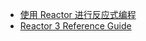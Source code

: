 * [使用 Reactor 进行反应式编程](https://www.ibm.com/developerworks/cn/java/j-cn-with-reactor-response-encode/index.html)
* [Reactor 3 Reference Guide](https://projectreactor.io/docs/core/release/reference/index.html#about-doc)

